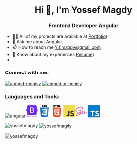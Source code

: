                                                          
<h1 align="center">Hi 👋, I'm Yossef Magdy</h1>                                  

<h3 align="center">Frontend Developer Angular</h3>

- 👨‍💻 All of my projects are available at [Portfolio](https://yossefmagdy.vercel.app))
- 💬 Ask me about Angular
- 📫 How to reach me Y.f.magdy@gmail.com
- 📄 Know about my experiences [Resume](https://drive.google.com/file/d/1TzUdJZINNbWVVIKZuZ9ACuHFDcV-RfC9/view?usp=sharing))
- 
<h3 align="left">Connect with me:</h3>
<p align="left">

<a href="https://www.linkedin.com/in/yossef-magdi/" target="blank"><img align="center" src="https://raw.githubusercontent.com/rahuldkjain/github-profile-readme-generator/master/src/images/icons/Social/linked-in-alt.svg" alt="ahmed-menisy" height="30" width="40" /></a>
<a href="https://www.facebook.com/YousseFfMagdi" target="blank"><img align="center" src="https://raw.githubusercontent.com/rahuldkjain/github-profile-readme-generator/master/src/images/icons/Social/facebook.svg" alt="ahmed.m.menisy" height="30" width="40" /></a>
</p>

<h3 align="left">Languages and Tools:</h3><p align="left"><a href="https://angular.io" target="_blank" rel="noreferrer"><img src="https://angular.io/assets/images/logos/angular/angular.svg" alt="angular" width="40" height="40"></a><a href="https://getbootstrap.com" target="_blank" rel="noreferrer"><img src="https://raw.githubusercontent.com/devicons/devicon/master/icons/bootstrap/bootstrap-plain-wordmark.svg" alt="bootstrap" width="40" height="40"></a><a href="https://www.w3schools.com/css/" target="_blank" rel="noreferrer"><img src="https://raw.githubusercontent.com/devicons/devicon/master/icons/css3/css3-original-wordmark.svg" alt="css3" width="40" height="40"></a><a href="https://www.w3.org/html/" target="_blank" rel="noreferrer"><img src="https://raw.githubusercontent.com/devicons/devicon/master/icons/html5/html5-original-wordmark.svg" alt="html5" width="40" height="40"></a><a href="https://developer.mozilla.org/en-US/docs/Web/JavaScript" target="_blank" rel="noreferrer"><img src="https://raw.githubusercontent.com/devicons/devicon/master/icons/javascript/javascript-original.svg" alt="javascript" width="40" height="40"></a><a href="https://sass-lang.com" target="_blank" rel="noreferrer"><img src="https://raw.githubusercontent.com/devicons/devicon/master/icons/sass/sass-original.svg" alt="sass" width="40" height="40"></a><a href="https://www.typescriptlang.org/" target="_blank" rel="noreferrer"><img src="https://raw.githubusercontent.com/devicons/devicon/master/icons/typescript/typescript-original.svg" alt="typescript" width="40" height="40"></a></p>


<p><img align="left" src="https://github-readme-stats.vercel.app/api/top-langs?username=YossefMagdy&show_icons=true&locale=en&layout=compact" alt="yossefmagdy"></p><p>&nbsp;<img align="center" src="https://github-readme-stats.vercel.app/api?username=YossefMagdy&show_icons=true&locale=en" alt="yossefmagdy"></p><p><img align="center" src="https://github-readme-streak-stats.herokuapp.com/?user=YossefMagdy&" alt="yossefmagdy"></p>

<!--
**YossefMagdy/YossefMagdy** is a ✨ _special_ ✨ repository because its `README.md` (this file) appears on your GitHub profile.




Here are some ideas to get you started:

- 🔭 I’m currently working on ...
- 🌱 I’m currently learning ...
- 👯 I’m looking to collaborate on ...
- 🤔 I’m looking for help with ...
- 💬 Ask me about ...
- 📫 How to reach me: ...
- 😄 Pronouns: ...
- ⚡ Fun fact: ...
-->
